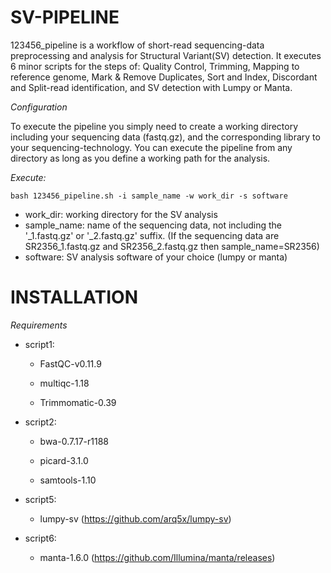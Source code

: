 # SV-PIPELINE

123456_pipeline is a workflow of short-read sequencing-data preprocessing and analysis for Structural Variant(SV) detection. It executes 6 minor scripts for the steps of: Quality Control, Trimming, Mapping to reference genome, Mark & Remove Duplicates, Sort and Index, Discordant and Split-read identification, and SV detection with Lumpy or Manta.

*Configuration*

To execute the pipeline you simply need to create a working directory including your sequencing data (fastq.gz), and the corresponding library to your sequencing-technology. You can execute the pipeline from any directory as long as you define a working path for the analysis.

*Execute:*

`bash 123456_pipeline.sh -i sample_name -w work_dir -s software`

* work_dir: working directory for the SV analysis
* sample_name: name of the sequencing data, not including the '_1.fastq.gz' or '_2.fastq.gz' suffix. (If the sequencing data are SR2356_1.fastq.gz and SR2356_2.fastq.gz then sample_name=SR2356)
* software: SV analysis software of your choice (lumpy or manta)


# INSTALLATION


*Requirements*

* script1:

  * FastQC-v0.11.9

  * multiqc-1.18

  * Trimmomatic-0.39



* script2:

  * bwa-0.7.17-r1188

  * picard-3.1.0

  * samtools-1.10



* script5:

  * lumpy-sv (https://github.com/arq5x/lumpy-sv)



* script6:

  *  manta-1.6.0 (https://github.com/Illumina/manta/releases)


